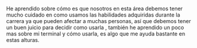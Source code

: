 He aprendido sobre cómo es que nosotros en esta área debemos tener mucho cuidado en como usamos las habilidades adquiridas durante la carrera ya que pueden afectar a muchas personas, así que debemos tener un buen juicio para decidir como usarla , también he aprendido un poco mas sobre mi terminal y cómo usarla, es algo que me ayuda bastante en estas alturas.
